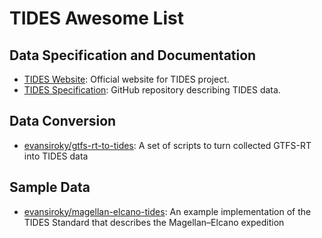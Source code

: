 # TIDES Awesome List

## Data Specification and Documentation

- [TIDES Website](https://tides-transit.org/): Official website for TIDES project.
- [TIDES Specification](https://github.com/TIDES-transit/TIDES): GitHub repository describing TIDES data.

## Data Conversion

- [evansiroky/gtfs-rt-to-tides](https://github.com/evansiroky/gtfs-rt-to-tides): A set of scripts to turn collected GTFS-RT into TIDES data

## Sample Data

- [evansiroky/magellan-elcano-tides](https://github.com/evansiroky/magellan-elcano-tides): An example implementation of the TIDES Standard that describes the Magellan–Elcano expedition
